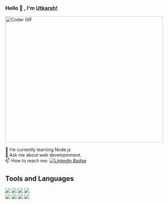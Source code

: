 ### Hello :handshake: , I'm <a href="https://utkarshdubey.me/">Utkarsh!</a>

<img src="https://media.giphy.com/media/SWoSkN6DxTszqIKEqv/giphy.gif" alt="Coder GIF" width="500" height="400">

🌱 I’m currently learning Node.js <br>
💬 Ask me about web developmment.<br>
📫 How to reach me: [![Linkedin Badge](https://img.shields.io/badge/-utkarshdubey-blue?style=flat-square&logo=Linkedin&logoColor=white&link=https://www.linkedin.com/in/utkarsh2504/)](https://www.linkedin.com/in/utkarsh2504/)

## Tools and Languages

<img src="https://img.shields.io/badge/HTML5-ff7851" /> <img src="https://img.shields.io/badge/CSS3-44b2fb" /> <img src="https://img.shields.io/badge/JavaScript -ffc742" /> <img src="https://img.shields.io/badge/Bootstrap -563d7c" /><br>
<img src="https://img.shields.io/badge/JAVA -FF0000" /> <img src="https://img.shields.io/badge/-Python-orange" /> <img src="https://img.shields.io/badge/-C%2B%2B-blue" /> <img src="https://img.shields.io/badge/-Django-yellowgreen" />


